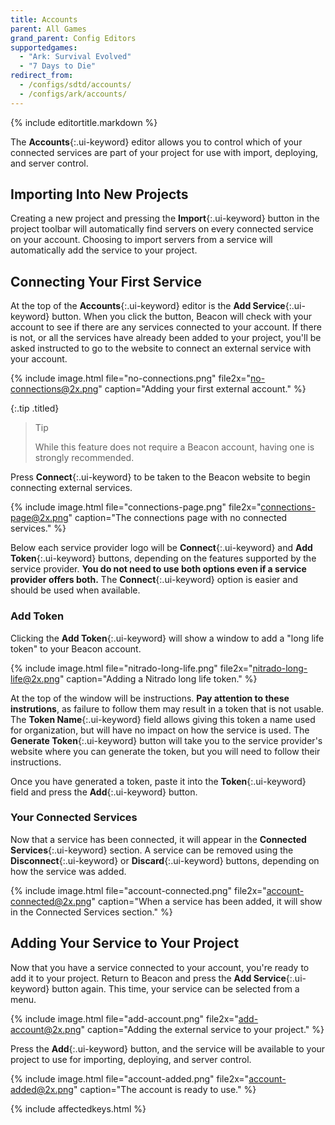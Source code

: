 ```yaml
---
title: Accounts
parent: All Games
grand_parent: Config Editors
supportedgames:
  - "Ark: Survival Evolved"
  - "7 Days to Die"
redirect_from:
  - /configs/sdtd/accounts/
  - /configs/ark/accounts/
---
```

{% include editortitle.markdown %}

The **Accounts**{:.ui-keyword} editor allows you to control which of your connected services are part of your project for use with import, deploying, and server control.

## Importing Into New Projects

Creating a new project and pressing the **Import**{:.ui-keyword} button in the project toolbar will automatically find servers on every connected service on your account. Choosing to import servers from a service will automatically add the service to your project.

## Connecting Your First Service

At the top of the **Accounts**{:.ui-keyword} editor is the **Add Service**{:.ui-keyword} button. When you click the button, Beacon will check with your account to see if there are any services connected to your account. If there is not, or all the services have already been added to your project, you'll be asked instructed to go to the website to connect an external service with your account.

{% include image.html file="no-connections.png" file2x="no-connections@2x.png" caption="Adding your first external account." %}

{:.tip .titled}
> Tip
> 
> While this feature does not require a Beacon account, having one is strongly recommended.

Press **Connect**{:.ui-keyword} to be taken to the Beacon website to begin connecting external services.

{% include image.html file="connections-page.png" file2x="connections-page@2x.png" caption="The connections page with no connected services." %}

Below each service provider logo will be **Connect**{:.ui-keyword} and **Add Token**{:.ui-keyword} buttons, depending on the features supported by the service provider. **You do not need to use both options even if a service provider offers both.** The **Connect**{:.ui-keyword} option is easier and should be used when available.

### Add Token

Clicking the **Add Token**{:.ui-keyword} will show a window to add a "long life token" to your Beacon account.

{% include image.html file="nitrado-long-life.png" file2x="nitrado-long-life@2x.png" caption="Adding a Nitrado long life token." %}

At the top of the window will be instructions. **Pay attention to these instrutions**, as failure to follow them may result in a token that is not usable. The **Token Name**{:.ui-keyword} field allows giving this token a name used for organization, but will have no impact on how the service is used. The **Generate Token**{:.ui-keyword} button will take you to the service provider's website where you can generate the token, but you will need to follow their instructions.

Once you have generated a token, paste it into the **Token**{:.ui-keyword} field and press the **Add**{:.ui-keyword} button.

### Your Connected Services

Now that a service has been connected, it will appear in the **Connected Services**{:.ui-keyword} section. A service can be removed using the **Disconnect**{:.ui-keyword} or **Discard**{:.ui-keyword} buttons, depending on how the service was added.

{% include image.html file="account-connected.png" file2x="account-connected@2x.png" caption="When a service has been added, it will show in the Connected Services section." %}

## Adding Your Service to Your Project

Now that you have a service connected to your account, you're ready to add it to your project. Return to Beacon and press the **Add Service**{:.ui-keyword} button again. This time, your service can be selected from a menu.

{% include image.html file="add-account.png" file2x="add-account@2x.png" caption="Adding the external service to your project." %}

Press the **Add**{:.ui-keyword} button, and the service will be available to your project to use for importing, deploying, and server control.

{% include image.html file="account-added.png" file2x="account-added@2x.png" caption="The account is ready to use." %}

{% include affectedkeys.html %}